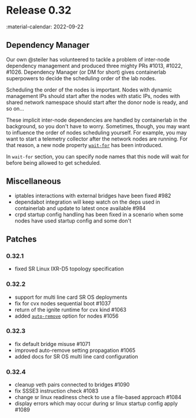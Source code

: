 # Release 0.32

:material-calendar: 2022-09-22

## Dependency Manager

Our own @steiler has volunteered to tackle a problem of inter-node dependency management and produced three mighty PRs #1013, #1022, #1026. Dependency Manager (or DM for short) gives containerlab superpowers to decide the scheduling order of the lab nodes.

Scheduling the order of the nodes is important. Nodes with dynamic management IPs should start after the nodes with static IPs, nodes with shared network namespace should start after the donor node is ready, and so on...

These implicit inter-node dependencies are handled by containerlab in the background, so you don't have to worry. Sometimes, though, you may want to influence the order of nodes scheduling yourself. For example, you may want to start a telemetry collector after the network nodes are running. For that reason, a new node property [`wait-for`](../manual/nodes.md#wait-for) has been introduced.

In `wait-for` section, you can specify node names that this node will wait for before being allowed to get scheduled.

## Miscellaneous

* iptables interactions with external bridges have been fixed #982
* dependabot integration will keep watch on the deps used in containerlab and update to latest once available #984
* crpd startup config handling has been fixed in a scenario when some nodes have used startup config and some don't

## Patches

### 0.32.1

* fixed SR Linux IXR-D5 topology specification

### 0.32.2

* support for multi line card SR OS deployments
* fix for cvx nodes sequential boot #1037
* return of the ignite runtime for cvx kind #1063
* added [`auto-remove`](../manual/nodes.md#auto-remove) option for nodes #1056

### 0.32.3

* fix default bridge misuse #1071
* improved auto-remove setting propagation #1065
* added docs for SR OS multi line card configuration

### 0.32.4

* cleanup veth pairs connected to bridges #1090
* fix SSSE3 instruction check #1083
* change sr linux readiness check to use a file-based approach #1084
* display errors which may occur during sr linux startup config apply #1089

